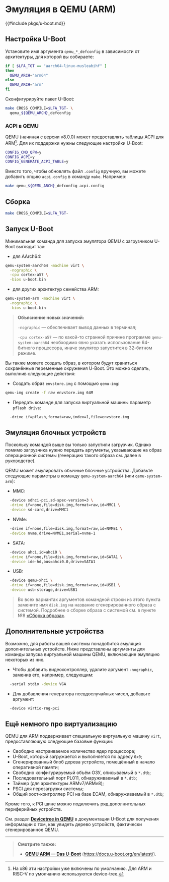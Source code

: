 # Эмуляция в QEMU (ARM)

{{#include pkgs/u-boot.md}}

## Настройка U-Boot

Установите имя аргумента `qemu_*_defconfig` в зависимости от архитектуры, для которой вы собираете:

```bash
if [ $LFA_TGT == "aarch64-linux-musleabihf" ]
then
  QEMU_ARCH="arm64"
else
  QEMU_ARCH="arm"
fi
```

Сконфигурируйте пакет U-Boot:

```bash
make CROSS_COMPILE=$LFA_TGT- \
  qemu_${QEMU_ARCH}_defconfig
```

### ACPI в QEMU

QEMU (начиная с версии v8.0.0) может предоставлять таблицы ACPI для ARM[^1]. Для их поддержки нужны следующие настройки U-Boot:

```bash
CONFIG_CMD_QFW=y
CONFIG_ACPI=y
CONFIG_GENERATE_ACPI_TABLE=y
```

Вместо того, чтобы обновлять файл `.config` вручную, вы можете добавить опцию `acpi.config` в команду `make`. Например:

```bash
make qemu_${QEMU_ARCH}_defconfig acpi.config
```

## Сборка

```bash
make CROSS_COMPILE=$LFA_TGT-
```

## Запуск U-Boot

Минимальная команда для запуска эмулятора QEMU с загрузчиком U-Boot выглядит так:

- для AArch64:

```bash
qemu-system-aarch64 -machine virt \
  -nographic \
  -cpu cortex-a57 \
  -bios u-boot.bin
```

- для других архитектур семейства ARM:

```bash
qemu-system-arm -machine virt \
  -nographic \
  -bios u-boot.bin
```

> **Объяснение новых значений:**
>
> `-nographic` — обеспечивает вывод данных в терминал;
>
> `-cpu cortex-a57` — по какой-то странной причине программе `qemu-system-aarch64` необходимо явно указать использование 64-битного процессора, иначе эмулятор запустится в 32-битном режиме.

Вы также можете создать образ, в котором будут храниться сохранённые переменные окружения U-Boot. Это можно сделать, выполнив следующие действия:

- Создать образ `envstore.img` с помощью `qemu-img`:

```bash
qemu-img create -f raw envstore.img 64M
```

- Передать команде для запуска виртуальной машины параметр `pflash drive`:

```bash
  -drive if=pflash,format=raw,index=1,file=envstore.img
``` 

## Эмуляция блочных устройств

Поскольку командой выше вы только запустили загрузчик. Однако помимо загрузчика нужно передать аргументы, указывающие на образ операционной системы (генерацию такого образа см. далее в руководстве).

QEMU может эмулировать обычные блочные устройства. Добавьте следующие параметры в команду `qemu-system-aarch64` (или `qemu-system-arm`):

- MMC:

```bash
  -device sdhci-pci,sd-spec-version=3 \
  -drive if=none,file=disk.img,format=raw,id=MMC1 \
  -device sd-card,drive=MMC1
```

- NVMe:

```bash
  -drive if=none,file=disk.img,format=raw,id=NVME1 \
  -device nvme,drive=NVME1,serial=nvme-1
```

- SATA:

```bash
  -device ahci,id=ahci0 \
  -drive if=none,file=disk.img,format=raw,id=SATA1 \
  -device ide-hd,bus=ahci0.0,drive=SATA1
```

- USB:

```bash
  -device qemu-xhci \
  -drive if=none,file=disk.img,format=raw,id=USB1 \
  -device usb-storage,drive=USB1
```

> Во всех вариантах аргументов командной строки из этого пункта замените имя `disk.img` на название сгенерированного образа с системой. Подробнее о сборке образа с системой см. в пункте №8 [«Сборка образа»](../create-img.md).

## Дополнительные устройства

Возможно, для работы вашей системы понадобится эмуляция дополнительных устройств. Ниже представлены аргументы для команды запуска виртуальной машины QEMU, включающие эмуляцию некоторых из них.

- Чтобы добавить видеоконтроллер, удалите аргумент `-nographic`, заменив его, например, следующим:

```bash
  -serial stdio -device VGA
```

- Для добавления генератора псевдослучайных чисел, добавьте аргумент:

```bash
  -device virtio-rng-pci
```

## Ещё немного про виртуализацию

QEMU для ARM поддерживает специальную виртуальную машину `virt`, предоставляющую следующие базовые функции:

- Свободно настраиваемое количество ядер процессора;
- U-Boot, который загружается и выполняется по адресу `0x0`;
- Сгенерированный блоб дерева устройств, помещённый в начало оперативной памяти;
- Свободно конфигурируемый объём ОЗУ, описываемый в `*.dtb`;
- Последовательный порт PL011, обнаруживаемый в `*.dtb`;
- Таймер (для архитектуры ARMv7/ARMv8);
- PSCI для перезагрузки системы;
- Общий хост-контроллер PCI на базе ECAM, обнаруживаемый в `*.dtb`;

Кроме того, к PCI шине можно подключить ряд дополнительных периферийных устройств.

См. раздел [**Devicetree in QEMU**](https://docs.u-boot.org/en/latest/develop/devicetree/dt_qemu.html) в документации U-Boot для получения информации о том, как увидеть дерево устройств, фактически сгенерированное QEMU.

---

> **Смотрите также:**
>
> - [**QEMU ARM — Das U-Boot**](https://docs.u-boot.org/en/latest/board/emulation/qemu-arm.html) (<https://docs.u-boot.org/en/latest/>).

[^1]: На x86 эти настройки уже включены по умолчанию. Для ARM и RISC-V по умолчанию используются device-tree.
